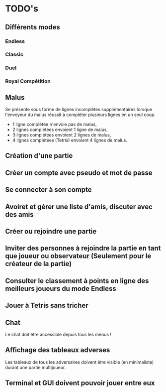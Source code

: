 # TODO's

## Différents modes

### Endless

### Classic

### Duel

### Royal Compétition

## Malus

Se présente sous forme de lignes incomplètes supplémentaires lorsque l'envoyeur du malus réussit à compléter plusieurs lignes en un seul coup.

- 1 ligne complétée n'envoie pas de malus,
- 2 lignes complétées envoient 1 ligne de malus,
- 3 lignes complétées envoient 2 lignes de malus,
- 4 lignes complétées (Tetris) envoient 4 lignes de malus.

## Création d'une partie

## Créer un compte avec pseudo et mot de passe

## Se connecter à son compte

## Avoiret et gérer une liste d'amis, discuter avec des amis

## Créer ou rejoindre une partie

## Inviter des personnes à rejoindre la partie en tant que joueur ou observateur (Seulement pour le créateur de la partie)

## Consulter le classement à points en ligne des meilleurs joueurs du mode Endless

## Jouer à Tetris sans tricher

## Chat

Le chat doit être accessible depuis tous les menus !

## Affichage des tableaux adverses

Les tableaux de tous les adversaires doivent être visible (en minimaliste) durant une partie multijoueur.

## Terminal et GUI doivent pouvoir jouer entre eux
